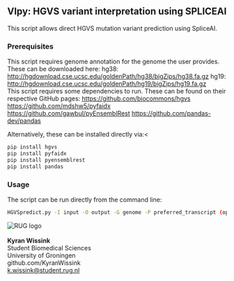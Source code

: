 ## VIpy: HGVS variant interpretation using SPLICEAI
This script allows direct HGVS mutation variant prediction using SpliceAI. 

### Prerequisites
This script requires genome annotation for the genome the user provides. These can be downloaded here:
hg38: http://hgdownload.cse.ucsc.edu/goldenPath/hg38/bigZips/hg38.fa.gz
hg19: http://hgdownload.cse.ucsc.edu/goldenPath/hg19/bigZips/hg19.fa.gz
<br>
This script requires some dependencies to run. These can be found on their respective GitHub pages:
https://github.com/biocommons/hgvs
https://github.com/mdshw5/pyfaidx
https://github.com/gawbul/pyEnsemblRest
https://github.com/pandas-dev/pandas

Alternatively, these can be installed directly via:<
```sh
pip install hgvs
pip install pyfaidx
pip install pyensemblrest
pip install pandas
```

### Usage
The script can be run directly from the command line:
```sh
HGVSpredict.py -I input -O output -G genome -P preferred_transcript (optional)
```

![RUG logo](https://www.rug.nl/about-ug/practical-matters/huisstijl/huisstijl-basiselementen/images/rugr_logonl_rood_rgb-web.png)<br><br>
**Kyran Wissink**<br>Student Biomedical Sciences<br>University of Groningen<br>github.com/KyranWissink<br>k.wissink@student.rug.nl
